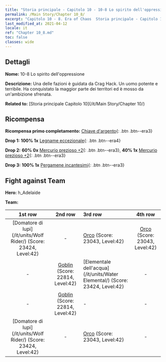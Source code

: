 ```yaml
---
title: "Storia principale - Capitolo 10 - 10-8 Lo spirito dell'oppressione"
permalink: /Main Story/Chapter 10_8/
excerpt: "Capitolo 10 - 8. Era of Chaos  Storia principale - Capitolo 10_8. 10-8 Lo spirito dell'oppressione"
last_modified_at: 2021-04-12
locale: it
ref: "Chapter 10_8.md"
toc: false
classes: wide
---
```


## Dettagli

 **Nome:** 10-8 Lo spirito dell'oppressione

 **Descrizione:** Una delle fazioni è guidata da Crag Hack. Un uomo potente e terribile. Ha conquistato la maggior parte dei territori ed è mosso da un'ambizione sfrenata.

 **Related to:** [Storia principale Capitolo 10](/it/Main Story/Chapter 10/)

## Ricompensa

 **Ricompensa primo completamento:** [Chiave d'argento](/it/Items/con_693/){: .btn .btn--era3}

 **Drop 1:** **100% 1x** [Legname eccezionale](/it/Items/mat_34/){: .btn .btn--era4}

 **Drop 2:** **60% 0x** [Mercurio prezioso +2](/it/Items/mat_28/){: .btn .btn--era3}, **40% 1x** [Mercurio prezioso +2](/it/Items/mat_28/){: .btn .btn--era3}

 **Drop 3:** **100% 1x** [Pergamene incantesimi](/it/Items/con_694/){: .btn .btn--era3}


## Fight against Team
 **Hero:** h_Adelaide

 **Team:**


  | 1st row | 2nd row | 3rd row | 4th row |
  |:----:|:----:|:----|:----:|
  | [Domatore di lupi](/it/units/Wolf Rider/) (Score: 23424, Level:42)  | - | [Orco](/it/units/Orc/) (Score: 23043, Level:42)  | [Orco](/it/units/Orc/) (Score: 23043, Level:42)  |
  | - | [Goblin](/it/units/Goblin/) (Score: 22814, Level:42)  | [Elementale dell'acqua](/it/units/Water Elemental/) (Score: 23424, Level:42)  | - |
  | - | [Goblin](/it/units/Goblin/) (Score: 22814, Level:42)  | - | - |
  | [Domatore di lupi](/it/units/Wolf Rider/) (Score: 23424, Level:42)  | - | [Orco](/it/units/Orc/) (Score: 23043, Level:42)  | - |


